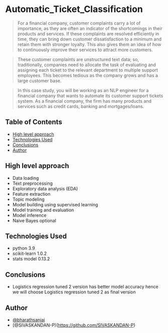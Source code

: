 # Automatic_Ticket_Classification

> For a financial company, customer complaints carry a lot of importance, as they are often an indicator of the shortcomings in their products and services. If these complaints are resolved efficiently in time, they can bring down customer dissatisfaction to a minimum and retain them with stronger loyalty. This also gives them an idea of how to continuously improve their services to attract more customers.

>These customer complaints are unstructured text data; so, traditionally, companies need to allocate the task of evaluating and assigning each ticket to the relevant department to multiple support employees. This becomes tedious as the company grows and has a large customer base.

>In this case study, you will be working as an NLP engineer for a financial company that wants to automate its customer support tickets system. As a financial company, the firm has many products and services such as credit cards, banking and mortgages/loans. 

## Table of Contents
* [High level approach](#high-level-approach)
* [Technologies Used](#technologies-used)
* [Conclusions](#conclusions)
* [Author](#author)

<!-- You can include any other section that is pertinent to your problem -->

## High level approach
- Data loading
- Text preprocessing
- Exploratory data analysis (EDA)
- Feature extraction
- Topic modeling 
- Model building using supervised learning
- Model training and evaluation
- Model inference
- Naive Bayes optional

## Technologies Used
- python 3.9
- scikit-learn 1.0.2
- stats model 0.13.2

## Conclusions
- Logistics regression tuned 2 version has better model accuracy hence we will choose Logistics regression tuned 2 as final version

## Author
- [@bharathsanjai](https://github.com/bharathsanjai)
- [@SIVASKANDAN-P)(https://github.com/SIVASKANDAN-P)
  

